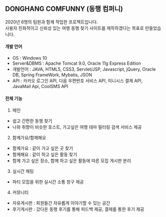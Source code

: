 ## DONGHANG COMFUNNY (동행 컴퍼니) 

2020년 6명의 팀원과 함께 작업한 프로젝트입니다.<br>
사용자 친화적이고 신뢰성 있는 여행 동행 찾기 사이트를 제작하겠다는 목표로 만들었습니다.

#### 개발 언어
- OS : Windows 10
- Server&DBMS : Apache Tomcat 9.0, Oracle 11g Express Edition
- 개발언어 :  JAVA, HTML5, CSS3, Servlet/JSP, Javascript, jQuery, Oracle DB, Spring FrameWork, Mybatis, JSON
- API : 카카오 로그인 API, 다음 우편번호 서비스 API, 이니시스 결제 API, JavaMail Api, CoolSMS API

#### 전체 기능
1. 메인
- 쉽고 간편한 동행 찾기 
- 나와 취향이 비슷한 호스트, 가고싶은 여행 테마 필터링 검색 서비스 제공
2. 함께가요/함께해요 
- 함께가요 : 같이 가고 싶은 곳 찾기
- 함께해요 : 같이 하고 싶은 활동 찾기
- 함께 가고 싶은 장소, 함께 하고 싶은 활동에 따른 모집 게시판 분리
3. 실시간 채팅
- 파티 모집을 위한 실시간 소통 창구 제공
4. 커뮤니티
- 자유게시판 : 회원들간 자유롭게 이야기할 수 있는 공간 
- 후기게시판 : 갔다온 동행 후기를 통해 피드백 제공, 결제를 통한 후기 제공


